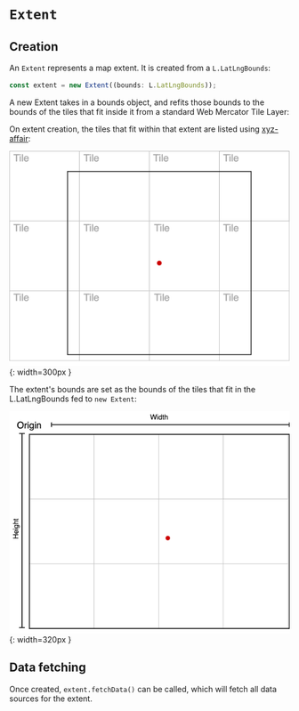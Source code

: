 # `Extent`

## Creation

An `Extent` represents a map extent. It is created from a `L.LatLngBounds`:

```typescript
const extent = new Extent((bounds: L.LatLngBounds));
```

A new Extent takes in a bounds object, and refits those bounds to the bounds of the tiles that fit inside it from a standard Web Mercator Tile Layer:

On extent creation, the tiles that fit within that extent are listed using [xyz-affair](https://github.com/veltman/xyz-affair):

![Screenshot](fs-extent-with-tiles.png){: width=300px }

The extent's bounds are set as the bounds of the tiles that fit in the L.LatLngBounds fed to `new Extent`:

![Screenshot](fs-extent-refit.png){: width=320px }

## Data fetching

Once created, `extent.fetchData()` can be called, which will fetch all data sources for the extent.
